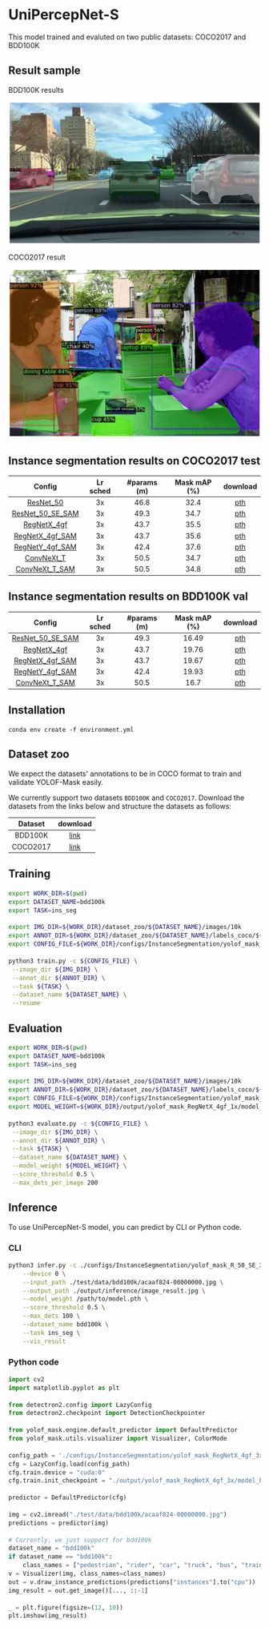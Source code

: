 # UniPercepNet-S 

This model trained and evaluted on two public datasets: COCO2017 and BDD100K

## Result sample

BDD100K results

![BDD100K result](./asset/bdd100k_image.png)

COCO2017 result

![COCO result](./asset/coco_output.png)

## Instance segmentation results on COCO2017 test

| Config | Lr sched | #params (m) | Mask mAP (%) | download |
|:---:|:---:|:---:|:---:|:---:|
| [ResNet_50](./configs/InstanceSegmentation/yolof_mask_R_50_3x.py) | 3x | 46.8 | 32.4 | [pth](https://drive.google.com/drive/folders/15iZM7tSjY7wJ2S368E9dGNOJByiBu_2I?usp=drive_link) |
| [ResNet_50_SE_SAM](./configs/InstanceSegmentation/yolof_mask_R_50_SE_SAM_3x.py) | 3x | 49.3 | 34.7 | [pth](https://drive.google.com/drive/folders/1wVWqZcuvX3TgzrSGbUdRFtBdOo6ImLzJ?usp=drive_link) |
| [RegNetX_4gf](./configs/InstanceSegmentation/yolof_mask_RegNetX_4gf_3x.py) | 3x | 43.7 | 35.5 | [pth](https://drive.google.com/drive/folders/1j3uuquGrsEIU7UEOHKL8tO3D27yFfpWu?usp=drive_link) |
| [RegNetX_4gf_SAM](./configs/InstanceSegmentation/yolof_mask_RegNetX_4gf_SAM_3x.py) | 3x | 43.7 | 35.6 | [pth](https://drive.google.com/drive/folders/11h_gBfkk6E3bVey5lTGDuewqdxejYj5b?usp=drive_link) |
| [RegNetY_4gf_SAM](./configs/InstanceSegmentation/yolof_mask_RegNetY_4gf_SAM_3x.py) | 3x | 42.4 | 37.6 | [pth](https://drive.google.com/drive/folders/1XY9Igv1RzyVPfoo0OaL1wffy1gnlamBZ?usp=drive_link) |
| [ConvNeXt_T](./configs/InstanceSegmentation/yolof_mask_ConvNeXt_T_3x.py) | 3x | 50.5 | 34.7 | [pth](https://drive.google.com/drive/folders/1LxCtYE6lc8_e2FMWo2_7I0_J7h4qR8mr?usp=drive_link) |
| [ConvNeXt_T_SAM](./configs/InstanceSegmentation/yolof_mask_ConvNeXt_T_SAM_3x.py) | 3x | 50.5 | 34.8 | [pth](https://drive.google.com/drive/folders/1nQbGa7A0O2UV-3bweC1uZSpUrUMUSZHZ?usp=drive_link) |

## Instance segmentation results on BDD100K val

| Config | Lr sched | #params (m) | Mask mAP (%) | download |
|:---:|:---:|:---:|:---:|:---:|
| [ResNet_50_SE_SAM](./configs/InstanceSegmentation/yolof_mask_R_50_SE_SAM_3x.py) | 3x | 49.3 | 16.49 | [pth](https://drive.google.com/drive/folders/1jR_c3_RELcsdiacY5G_YNxH9HuKvmoh8?usp=drive_link) |
| [RegNetX_4gf](./configs/InstanceSegmentation/yolof_mask_RegNetX_4gf_3x.py) | 3x | 43.7 | 19.76 | [pth](https://drive.google.com/drive/folders/1kENsCdWhwi_8DgCOLWR-_Rde78JsFDBW?usp=drive_link) |
| [RegNetX_4gf_SAM](./configs/InstanceSegmentation/yolof_mask_RegNetX_4gf_SAM_3x.py) | 3x | 43.7 | 19.67 | [pth](https://drive.google.com/drive/folders/1-5EwqN1oseX1brz2OSDUU98j3JvzuSLC?usp=drive_link) |
| [RegNetY_4gf_SAM](./configs/InstanceSegmentation/yolof_mask_RegNetY_4gf_SAM_3x.py) | 3x | 42.4 | 19.93 | [pth]() |
| [ConvNeXt_T_SAM](./configs/InstanceSegmentation/yolof_mask_ConvNeXt_T_SAM_3x.py) | 3x | 50.5 | 16.7 | [pth](https://drive.google.com/drive/folders/1oNEOEVxHsb3skBBTMHveS_iJQny0mjk9?usp=drive_link) |

## Installation

```
conda env create -f environment.yml
```

## Dataset zoo

We expect the datasets' annotations to be in COCO format to train and validate YOLOF-Mask easily. 

We currently support two datasets `BDD100K` and `COCO2017`. Download the datasets from the links below and structure the datasets as follows:

| Dataset | download |
|:---:|:---:|
| BDD100K | [link](https://drive.google.com/file/d/1U9VjD8gRFB30nh-l85cUQyRdbpsypish/view?usp=drive_link) |
| COCO2017 | [link](https://drive.google.com/file/d/1VeqhcRm4aZYiS4bWOqLtmq0pQNAkxZHR/view?usp=drive_link) |

## Training 

```bash
export WORK_DIR=$(pwd)
export DATASET_NAME=bdd100k
export TASK=ins_seg

export IMG_DIR=${WORK_DIR}/dataset_zoo/${DATASET_NAME}/images/10k
export ANNOT_DIR=${WORK_DIR}/dataset_zoo/${DATASET_NAME}/labels_coco/${TASK}
export CONFIG_FILE=${WORK_DIR}/configs/InstanceSegmentation/yolof_mask_ConvNeXt_T_1x.py

python3 train.py -c ${CONFIG_FILE} \
 --image_dir ${IMG_DIR} \
 --annot_dir ${ANNOT_DIR} \
 --task ${TASK} \
 --dataset_name ${DATASET_NAME} \
 --resume
```

## Evaluation

```bash
export WORK_DIR=$(pwd)
export DATASET_NAME=bdd100k
export TASK=ins_seg

export IMG_DIR=${WORK_DIR}/dataset_zoo/${DATASET_NAME}/images/10k
export ANNOT_DIR=${WORK_DIR}/dataset_zoo/${DATASET_NAME}/labels_coco/${TASK}
export CONFIG_FILE=${WORK_DIR}/configs/InstanceSegmentation/yolof_mask_regnetx_4gf_1x.py
export MODEL_WEIGHT=${WORK_DIR}/output/yolof_mask_RegNetX_4gf_1x/model_best.pth

python3 evaluate.py -c ${CONFIG_FILE} \
 --image_dir ${IMG_DIR} \
 --annot_dir ${ANNOT_DIR} \
 --task ${TASK} \
 --dataset_name ${DATASET_NAME} \
 --model_weight ${MODEL_WEIGHT} \
 --score_threshold 0.5 \
 --max_dets_per_image 200
```

## Inference

To use UniPercepNet-S model, you can predict by CLI or Python code.

### CLI

```bash
python3 infer.py -c ./configs/InstanceSegmentation/yolof_mask_R_50_SE_3x.py \
    --device 0 \
    --input_path ./test/data/bdd100k/acaaf824-00000000.jpg \
    --output_path ./output/inference/image_result.jpg \
    --model_weight /path/to/model.pth \
    --score_threshold 0.5 \
    --max_dets 100 \
    --dataset_name bdd100k \
    --task ins_seg \
    --vis_result
```

### Python code
```python
import cv2
import matplotlib.pyplot as plt

from detectron2.config import LazyConfig
from detectron2.checkpoint import DetectionCheckpointer

from yolof_mask.engine.default_predictor import DefaultPredictor
from yolof_mask.utils.visualizer import Visualizer, ColorMode

config_path = './configs/InstanceSegmentation/yolof_mask_RegNetX_4gf_3x.py'
cfg = LazyConfig.load(config_path)
cfg.train.device = "cuda:0"
cfg.train.init_checkpoint = "./output/yolof_mask_RegNetX_4gf_3x/model_best.pth"

predictor = DefaultPredictor(cfg)

img = cv2.imread("./test/data/bdd100k/acaaf824-00000000.jpg")
predictions = predictor(img)

# Currently, we just support for bdd100k
dataset_name = "bdd100k"
if dataset_name == "bdd100k":
    class_names = ["pedestrian", "rider", "car", "truck", "bus", "train", "motorcycle", "bicycle"]
v = Visualizer(img, class_names=class_names)
out = v.draw_instance_predictions(predictions["instances"].to("cpu"))
img_result = out.get_image()[..., ::-1]

_ = plt.figure(figsize=(12, 10))
plt.imshow(img_result)
```
